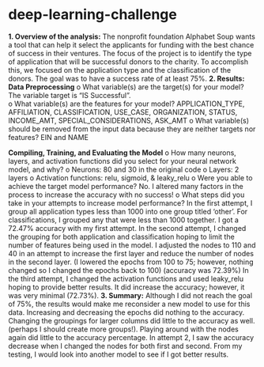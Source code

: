 # deep-learning-challenge

**1.	Overview of the analysis:** The nonprofit foundation Alphabet Soup wants a tool that can help it select the applicants for funding with the best chance of success in their ventures. The focus of the project is to identify the type of application that will be successful donors to the charity.  To accomplish this, we focused on the application type and the classification of the donors. The goal was to have a success rate of at least 75%. 
**2.	Results: 
Data Preprocessing**
o	What variable(s) are the target(s) for your model?
The variable target is “IS Successful”.  
o	What variable(s) are the features for your model?
APPLICATION_TYPE, AFFILIATION, CLASSIFICATION, USE_CASE, ORGANIZATION, STATUS, INCOME_AMT, SPECIAL_CONSIDERATIONS, ASK_AMT
o	What variable(s) should be removed from the input data because they are neither targets nor features?
EIN and NAME

**Compiling, Training, and Evaluating the Model**
o	How many neurons, layers, and activation functions did you select for your neural network model, and why?
o	Neurons: 80 and 30 in the original code
o	Layers: 2 layers
o	Activation functions: relu, sigmoid, & leaky_relu
o	Were you able to achieve the target model performance?
No.  I altered many factors in the process to increase the accuracy with no success!
o	What steps did you take in your attempts to increase model performance?
In the first attempt, I group all application types less than 1000 into one group titled ‘other’.  For classifications, I grouped any that were less than 1000 together.  I got a 72.47% accuracy with my first attempt.
In the second attempt, I changed the grouping for both application and classification hoping to limit the number of features being used in the model.  I adjusted the nodes to 110 and 40 in an attempt to increase the first layer and reduce the number of nodes in the second layer.  (I lowered the epochs from 100 to 75; however, nothing changed so I changed the epochs back to 100) (accuracy was 72.39%)
In the third attempt, I changed the activation functions and used leaky_relu hoping to provide better results.  It did increase the accuracy; however, it was very minimal (72.73%).
**3.	Summary:**
Although I did not reach the goal of 75%, the results would make me reconsider a new model to use for this data.  Increasing and decreasing the epochs did nothing to the accuracy.  Changing the groupings for larger columns did little to the accuracy as well.  (perhaps I should create more groups!).  Playing around with the nodes again did little to the accuracy percentage.  In attempt 2, I saw the accuracy decrease when I changed the nodes for both first and second.  From my testing, I would look into another model to see if I got better results.
